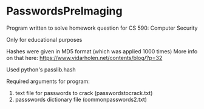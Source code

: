 # PasswordsPreImaging

Program written to solve homework question for CS 590: Computer Security

Only for educational purposes

Hashes were given in MD5 format (which was applied 1000 times)
More info on that here: https://www.vidarholen.net/contents/blog/?p=32

Used python's passlib.hash

Required arguments for program:

1. text file for passwords to crack (passwordstocrack.txt)
2. passswords dictionary file (commonpasswords2.txt)

